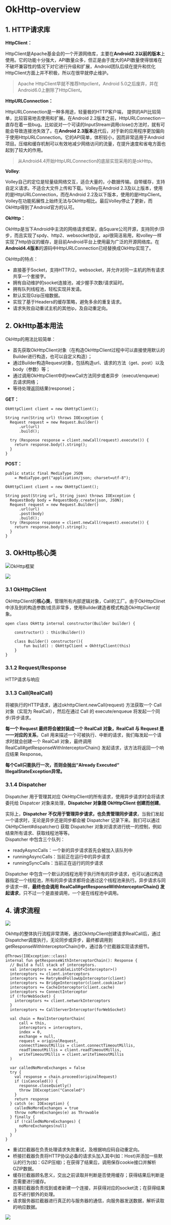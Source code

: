 # OkHttp-overview

## 1. HTTP请求库

**HttpClient：**

&#x20;       HttpClient是Apache基金会的一个开源网络库，主要在**Android2.2以前的版本**上使用。它的功能十分强大，API数量众多，但正是由于庞大的API数量使得很难在不破坏兼容性的情况下对它进行升级和扩展，Android团队后续在提升和优化HttpClient方面上并不积极，所以在很早就停止维护。

> Apache HttpClient早就不推荐httpclient，Android 5.0之后废弃，并在Android6.0上删除了HttpClient。

**HttpURLConnection：**

&#x20;       HttpURLConnection是一种多用途，轻量极的HTTP客户端， 提供的API比较简单，比较容易地去使用和扩展。在Android 2.2版本之前，HttpURLConnection一直存在着一些bug。比如说对一个可读的InputStream调用close()方法时，就有可能会导致连接池失效了。在**Android 2.3版本**迭代后，对于新的应用程序更加偏向于使用HttpURLConnection。它的API简单，体积较小，因而非常适用于Android项目。压缩和缓存机制可以有效地减少网络访问的流量，在提升速度和省电方面也起到了较大的作用。

> 从Android4.4开始HttpURLConnection的底层实现采用的是okHttp。

**Volley**:

&#x20;       Volley自己的定位是轻量级网络交互，适合大量的，小数据传输。自带缓存，支持自定义请求。不适合大文件上传和下载。Volley在Android 2.3及以上版本，使用的是HttpURLConnection，而在Android 2.2及以下版本，使用的是HttpClient。Volley在功能拓展性上始终无法与OkHttp相比。最后Volley停止了更新，而OkHttp得到了Android官方的认可。

**OkHttp：**

&#x20;       OkHttp是当下Android中主流的网络请求框架，由Square公司开源，支持同步/异步，而且实现了spdy、http2、websocket协议，api很简洁易用，和volley一样实现了http协议的缓存，是目前Android平台上使用最为广泛的开源网络库。在**Android4.4版本**的源码中HttpURLConnection已经替换成OkHttp实现了。

&#x20;       OkHttp的特点：

* 直接基于Socket，支持HTTP/2，websocket，并允许对同一主机的所有请求共享一个套接字。
* 拥有自动维护的socket连接池，减少握手次数/请求延时。
* 拥有队列线程池，轻松实现并发请。
* 默认实现Gzip压缩数据。
* 实现了基于Headers的缓存策略，避免多余的重复请求。
* 请求失败自动重试主机的其他ip，及自动重定向。

## 2. OkHttp基本用法

OkHttp的用法比较简单：

* 首先获取OkHttpClient对象（在构造OkHttpClient过程中可以直接使用默认的Builder进行构造，也可以自定义构造）；
* 通过Builder构造Request对象，包括构造url、请求的方法（get、post）以及body（参数）等；
* 通过调用OkHttpClient中的newCall方法同步或者异步（execut/enqueue）去请求网络；
* 等待处理返回结果(response)；

**GET：**

```
OkHttpClient client = new OkHttpClient();

String run(String url) throws IOException {
  Request request = new Request.Builder()
      .url(url)
      .build();

  try (Response response = client.newCall(request).execute()) {
    return response.body().string();
  }
}
```

**POST：**

```
public static final MediaType JSON
    = MediaType.get("application/json; charset=utf-8");

OkHttpClient client = new OkHttpClient();

String post(String url, String json) throws IOException {
  RequestBody body = RequestBody.create(json, JSON);
  Request request = new Request.Builder()
      .url(url)
      .post(body)
      .build();
  try (Response response = client.newCall(request).execute()) {
    return response.body().string();
  }
}
```

## 3. OkHttp核心类

![OkHttp框架](<../../../.gitbook/assets/image (251).png>)

![](<../../../.gitbook/assets/image (64).png>)

### 3.1 OkHttpClient

&#x20;       OkHttpClient的**核心类**，管理所有内部逻辑对象，Call的工厂。由于OkHttpClinet中涉及到的构造参数/成员非常多，使用Builder建造者模式构造OkHttpClient对象。

```
open class OkHttp internal constructor(Builder builder) {

    constructor() : this(Builder())

    class Builder() constructor(){
        fun build() : OkHttpClient = OkhttpClient(this)
    }
}
```

### 3.1.2 Request/Response

&#x20;       HTTP请求与响应

### 3.1.3 Call(RealCall)

&#x20;       将被执行的HTTP请求，通过okhttpClient.newCall(request) 方法获取一个 Call 对象（实现为 RealCall），然后在通过 Call 的 execute/enqueue 将发起一个同步/异步请求。

&#x20;       **每一个 Request 最终将会被封装成一个 RealCall 对象，RealCall 与 Request 是一一对应的关系**，Call 用来描述一个可被执行、中断的请求，我们每发起一个请求时就会创建一个 RealCall 对象，最终调用 RealCall#getResponseWithInterceptorChain() 发起请求，该方法将返回一个响应结果 Response。

&#x20;       **每个Call只能执行一次，否则会抛出“Already Executed“ IllegalStateException异常。**

### 3.1.4 Dispatcher

&#x20;       Dispatcher 用于管理其对应 OkHttpClient的所有请求，使用异步请求时会将请求委托给 Dispatcer 对象来处理，**Dispatcher 对象随 OkHttpClient 创建而创建**。

&#x20;       实际上，**Dispatcher 不仅用于管理异步请求，也负责管理同步请求**，当我们发起一个请求时，无论是异步还是同步都会被 Dispatcher 记录下来。我们可以通过 OkHtpClient#dispatcher() 获取 Dispatcher 对象对请求进行统一的控制，例如结束所有请求、获取线程池等等。\
Dispatcher 中包含三个队列：

* readyAsyncCalls：一个新的异步请求首先会被加入该队列中
* runningAsyncCalls：当前正在运行中的异步请求
* runningSyncCalls：当前正在运行的同步请求

&#x20;       Dispatcher 中包含一个默认的线程池用于执行所有的异步请求，也可以通过构造器指定一个线程池，所有的异步请求都将会通过这个线程池来执行。异步请求与同步请求一样，**最终也会调用 RealCall#getResponseWithInterceptorChain() 发起请求**，只不过一个是直接调用，一个是在线程池中调用。

## 4. 请求流程

![](<../../../.gitbook/assets/image (154).png>)

&#x20;       Okhttp的整体执行流程非常清晰，通过OkhttpClient创建请求RealCall后，通过Dispatcher调度执行，无论同步或异步，最终都调用到getResponseWithInterceptorChain()中，通过各个拦截器实现请求细节。

```
@Throws(IOException::class)
internal fun getResponseWithInterceptorChain(): Response {
  // Build a full stack of interceptors.
  val interceptors = mutableListOf<Interceptor>()
  interceptors += client.interceptors
  interceptors += RetryAndFollowUpInterceptor(client)
  interceptors += BridgeInterceptor(client.cookieJar)
  interceptors += CacheInterceptor(client.cache)
  interceptors += ConnectInterceptor
  if (!forWebSocket) {
    interceptors += client.networkInterceptors
  }
  interceptors += CallServerInterceptor(forWebSocket)

  val chain = RealInterceptorChain(
      call = this,
      interceptors = interceptors,
      index = 0,
      exchange = null,
      request = originalRequest,
      connectTimeoutMillis = client.connectTimeoutMillis,
      readTimeoutMillis = client.readTimeoutMillis,
      writeTimeoutMillis = client.writeTimeoutMillis
  )

  var calledNoMoreExchanges = false
  try {
    val response = chain.proceed(originalRequest)
    if (isCanceled()) {
      response.closeQuietly()
      throw IOException("Canceled")
    }
    return response
  } catch (e: IOException) {
    calledNoMoreExchanges = true
    throw noMoreExchanges(e) as Throwable
  } finally {
    if (!calledNoMoreExchanges) {
      noMoreExchanges(null)
    }
  }
}
```

* 重试拦截器在负责处理请求失败重试，及根据响应码自动重定向。
* 桥接拦截器负责将HTTP协议必备的请求头加入其中(如：Host)并添加一些默认的行为(如：GZIP压缩)；在获得了结果后，调用保存cookie接口并解析GZIP数据。
* 缓存拦截器顾名思义，交出之前读取并判断是否使用缓存；获得结果后判断是否需要进行缓存。
* 连接拦截器负责找到或者新建一个连接，并获得对应的socket流；在获得结果后不进行额外的处理。
* 请求服务器拦截器进行真正的与服务器的通信，向服务器发送数据，解析读取的响应数据。

 

![](<../../../.gitbook/assets/image (182).png>)
